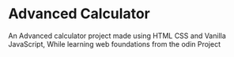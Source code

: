 # Advanced Calculator
An Advanced calculator project made using HTML CSS and Vanilla JavaScript, While learning web foundations from the odin Project 
